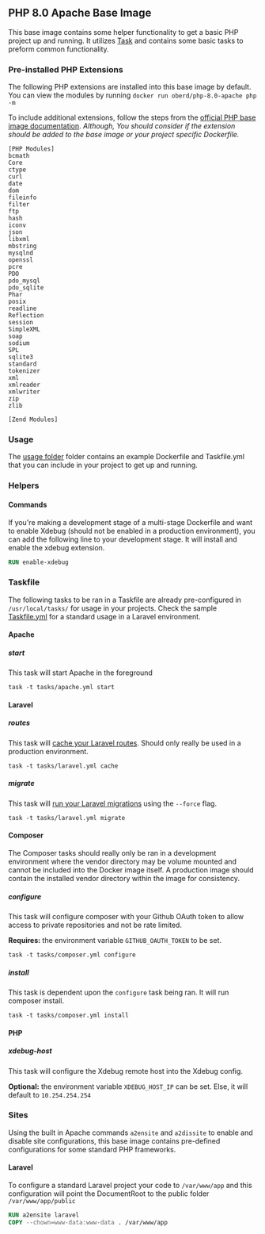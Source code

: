 ## PHP 8.0 Apache Base Image

This base image contains some helper functionality to get a basic PHP project up and running. It utilizes [Task](https://taskfile.dev/) and contains some basic tasks to preform common functionality.

### Pre-installed PHP Extensions
The following PHP extensions are installed into this base image by default. You can view the modules by running `docker run oberd/php-8.0-apache php -m`

To include additional extensions, follow the steps from the [official PHP base image documentation](https://hub.docker.com/_/php). _Although, You should consider if the extension should be added to the base image or your project specific Dockerfile._

```
[PHP Modules]
bcmath
Core
ctype
curl
date
dom
fileinfo
filter
ftp
hash
iconv
json
libxml
mbstring
mysqlnd
openssl
pcre
PDO
pdo_mysql
pdo_sqlite
Phar
posix
readline
Reflection
session
SimpleXML
soap
sodium
SPL
sqlite3
standard
tokenizer
xml
xmlreader
xmlwriter
zip
zlib

[Zend Modules]
```

### Usage

The [usage folder](/usage) folder contains an example Dockerfile and Taskfile.yml that you can include in your project to get up and running.

### Helpers

#### Commands
If you're making a development stage of a multi-stage Dockerfile and want to enable Xdebug (should not be enabled in a production environment), you can add the following line to your development stage. It will install and enable the xdebug extension.

```Dockerfile
RUN enable-xdebug
```

### Taskfile

The following tasks to be ran in a Taskfile are already pre-configured in `/usr/local/tasks/` for usage in your projects. Check the sample [Taskfile.yml](/usage/Taskfile.yml) for a standard usage in a Laravel environment.

#### Apache

##### start
This task will start Apache in the foreground

`task -t tasks/apache.yml start`

#### Laravel

##### routes
This task will [cache your Laravel routes](https://laravel.com/docs/8.x/controllers#route-caching). Should only really be used in a production environment.

`task -t tasks/laravel.yml cache`

##### migrate
This task will [run your Laravel migrations](https://laravel.com/docs/8.x/migrations#running-migrations) using the `--force` flag.

`task -t tasks/laravel.yml migrate`

#### Composer
The Composer tasks should really only be ran in a development environment where the vendor directory may be volume mounted and cannot be included into the Docker image itself. A production image should contain the installed vendor directory within the image for consistency.

##### configure

This task will configure composer with your Github OAuth token to allow access to private repositories and not be rate limited.

**Requires:** the environment variable `GITHUB_OAUTH_TOKEN` to be set.

`task -t tasks/composer.yml configure`

##### install
This task is dependent upon the `configure` task being ran. It will run composer install.

`task -t tasks/composer.yml install`

#### PHP

##### xdebug-host
This task will configure the Xdebug remote host into the Xdebug config.

**Optional:** the environment variable `XDEBUG_HOST_IP` can be set. Else, it will default to `10.254.254.254`

### Sites

Using the built in Apache commands `a2ensite` and `a2dissite` to enable and disable site configurations, this base image contains pre-defined configurations for some standard PHP frameworks.

#### Laravel
To configure a standard Laravel project your code to `/var/www/app` and this configuration will point the DocumentRoot to the public folder `/var/www/app/public`

```Dockerfile
RUN a2ensite laravel
COPY --chown=www-data:www-data . /var/www/app
```
